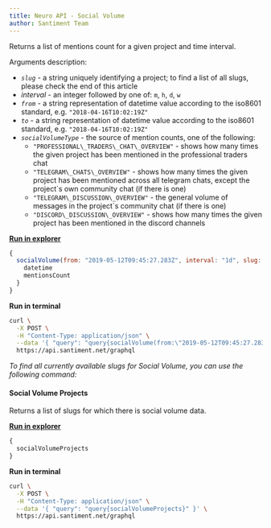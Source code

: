 ```yaml
---
title: Neuro API - Social Volume
author: Santiment Team
---
```


Returns a list of mentions count for a given project and time interval.

Arguments description:

-   *`slug`* - a string uniquely identifying a project; to find a list of
    all slugs, please check the end of this article
-   *interval* - an integer followed by one of: `m`, `h`, `d`, `w`
-   *`from`* - a string representation of datetime value according to the
    iso8601 standard, e.g. `"2018-04-16T10:02:19Z"`
-   *`to`* - a string representation of datetime value according to the
    iso8601 standard, e.g. `"2018-04-16T10:02:19Z"`
-   *`socialVolumeType`* - the source of mention counts, one of the
    following:
    - `"PROFESSIONAL\_TRADERS\_CHAT\_OVERVIEW"` - shows how many times
    the given project has been mentioned in the professional traders
    chat
    - `"TELEGRAM\_CHATS\_OVERVIEW"` - shows how many times the given
    project has been mentioned across all telegram chats, except the
    project`s own community chat (if there is one)
    - `"TELEGRAM\_DISCUSSION\_OVERVIEW"` - the general volume of
    messages in the project`s community chat (if there is one)
    - `"DISCORD\_DISCUSSION\_OVERVIEW"` - shows how many times the
    given project has been mentioned in the discord channels

[**Run in
explorer**](https://api.santiment.net/graphiql?variables=%7B%7D&query=query%7BsocialVolume(from%3A%222019-05-12T09%3A45%3A27.283Z%22%2Cinterval%3A%221d%22%2Cslug%3A%22dragonchain%22%2CsocialVolumeType%3ATELEGRAM_DISCUSSION_OVERVIEW%2Cto%3A%222019-06-11T09%3A45%3A30.487013Z%22)%7Bdatetime%2CmentionsCount%7D%7D)

```js
{
  socialVolume(from: "2019-05-12T09:45:27.283Z", interval: "1d", slug: "dragonchain", socialVolumeType: TELEGRAM_DISCUSSION_OVERVIEW, to: "2019-06-11T09:45:30.487013Z") {
    datetime
    mentionsCount
  }
}
```

**Run in terminal**

```sh
curl \
  -X POST \
  -H "Content-Type: application/json" \
  --data '{ "query": "query{socialVolume(from:\"2019-05-12T09:45:27.283Z\",interval:\"1d\",slug:\"dragonchain\",socialVolumeType:TELEGRAM_DISCUSSION_OVERVIEW,to:\"2019-06-11T09:45:30.487013Z\"){datetime,mentionsCount}}" }' \
  https://api.santiment.net/graphql
```

*To find all currently available slugs for Social Volume, you can use
the following command:*

#### Social Volume Projects

Returns a list of slugs for which there is social volume data.

[**Run in
explorer**](https://api.santiment.net/graphiql?variables=%7B%7D&query=query%7BsocialVolumeProjects%7D)

```js
{
  socialVolumeProjects
}
```

**Run in terminal**

```sh
curl \
  -X POST \
  -H "Content-Type: application/json" \
  --data '{ "query": "query{socialVolumeProjects}" }' \
  https://api.santiment.net/graphql
```
